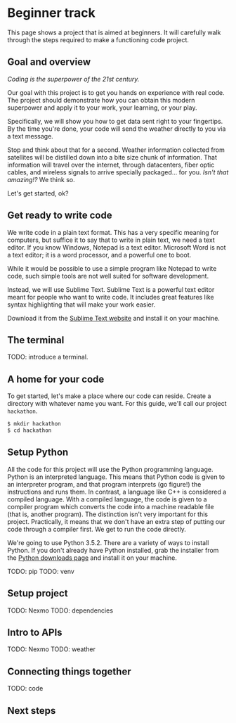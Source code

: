 # Beginner track

This page shows a project
that is aimed at beginners.
It will carefully walk through the steps
required to make a functioning code project.

## Goal and overview

*Coding is the superpower of the 21st century.*

Our goal with this project is
to get you hands on experience with real code.
The project should demonstrate
how you can obtain this modern superpower
and apply it to your work, your learning, or your play.

Specifically,
we will show you how to get data sent right to your fingertips.
By the time you're done,
your code will send the weather
directly to you
via a text message.

Stop and think about that for a second.
Weather information collected from satellites
will be distilled down
into a bite size chunk of information.
That information will travel over the internet,
through datacenters,
fiber optic cables,
and wireless signals
to arrive specially packaged...
for you.
*Isn't that amazing!?*
We think so.

Let's get started, ok?

## Get ready to write code

We write code in a plain text format.
This has a very specific meaning for computers,
but suffice it to say
that to write in plain text,
we need a text editor.
If you know Windows,
Notepad is a text editor.
Microsoft Word is not a text editor;
it is a word processor,
and a powerful one to boot.

While it would be possible to use a simple program
like Notepad
to write code,
such simple tools are not well suited
for software development.

Instead,
we will use Sublime Text.
Sublime Text is a powerful text editor
meant for people who want to write code.
It includes great features
like syntax highlighting
that will make your work easier.

Download it from the
[Sublime Text website](https://www.sublimetext.com/)
and install it on your machine.

## The terminal

TODO: introduce a terminal.

## A home for your code

To get started,
let's make a place
where our code can reside.
Create a directory
with whatever name you want.
For this guide,
we'll call our project `hackathon`.

```bash
$ mkdir hackathon
$ cd hackathon
```

## Setup Python

All the code for this project
will use the Python programming language.
Python is an interpreted language.
This means that Python code
is given to an interpreter program,
and that program interprets (go figure!) the instructions
and runs them.
In contrast,
a language like C++ is considered a compiled language.
With a compiled language,
the code is given to a compiler program
which converts the code into a machine readable file
(that is, another program).
The distinction isn't very important for this project.
Practically,
it means that we don't have an extra step
of putting our code through a compiler first.
We get to run the code directly.

We're going to use Python 3.5.2.
There are a variety of ways to install Python.
If you don't already have Python installed,
grab the installer from the
[Python downloads page](https://www.python.org/downloads/)
and install it on your machine.

TODO: pip
TODO: venv

## Setup project

TODO: Nexmo
TODO: dependencies

## Intro to APIs

TODO: Nexmo
TODO: weather

## Connecting things together

TODO: code

## Next steps
